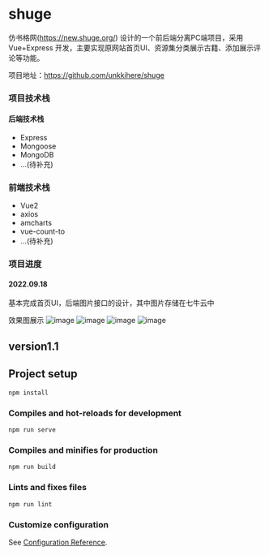# shuge
仿书格网(https://new.shuge.org/) 设计的一个前后端分离PC端项目，采用 Vue+Express 开发，主要实现原网站首页UI、资源集分类展示古籍、添加展示评论等功能。

项目地址：https://github.com/unkkihere/shuge

### 项目技术栈
#### 后端技术栈
+ Express
+ Mongoose
+ MongoDB
+ ...(待补充)

### 前端技术栈
+ Vue2
+ axios
+ amcharts
+ vue-count-to
+ ...(待补充)

### 项目进度
#### 2022.09.18 
基本完成首页UI，后端图片接口的设计，其中图片存储在七牛云中  

效果图展示
![image](https://github.com/unkkihere/shuge/blob/master/demostarte/首页1.gif)
![image](https://github.com/unkkihere/shuge/blob/master/demostarte/首页2.gif)
![image](https://github.com/unkkihere/shuge/blob/master/demostarte/首页3.gif)
![image](https://cn.bing.com/images/search?view=detailV2&ccid=YHYhkSeH&id=0E5B79D99AA12978029601A7DDBA530425F61E9E&thid=OIP.YHYhkSeH4Tm5u2ax8IK8uQHaE8&mediaurl=https%3a%2f%2fyouimg1.c-ctrip.com%2ftarget%2f10021f000001gxelv1DD4_D_10000_1200.jpg%3fproc%3dautoorient&exph=1200&expw=1797&q=%e9%a3%8e%e6%99%af%e7%85%a7&simid=608031618559715408&FORM=IRPRST&ck=9B98C6F82394180F65E5E9211FAD3BC2&selectedIndex=0&ajaxhist=0&ajaxserp=0)

## version1.1

## Project setup
```
npm install
```

### Compiles and hot-reloads for development
```
npm run serve
```

### Compiles and minifies for production
```
npm run build
```

### Lints and fixes files
```
npm run lint
```

### Customize configuration
See [Configuration Reference](https://cli.vuejs.org/config/).

